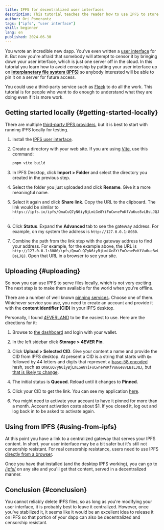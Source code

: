 ```yaml
---
title: IPFS for decentralized user interfaces
description: This tutorial teaches the reader how to use IPFS to store the user interface for a dapp. Although the application's data and business logic are decentralized, without a censorship resistant user interface users might lose access to it anyway.
author: Ori Pomerantz
tags: ["ipfs", "user interface"]
skill: beginner
lang: en
published: 2024-06-30
---
```


You wrote an incredible new dapp. You've even written a [user interface](/developers/tutorials/creating-a-wagmi-ui-for-your-contract/) for it. But now you're afraid that somebody will attempt to censor it by bringing down your user interface, which is just one server off in the cloud. In this tutorial you learn how to avoid censorship by putting your user interface up on **[interplanetary file system (IPFS)](https://ipfs.tech/developers/)** so anybody interested will be able to pin it on a server for future access.

You could use a third-party service such as [Fleek](https://docs.fleek.xyz/docs) to do all the work. This tutorial is for people who want to do enough to understand what they are doing even if it is more work.

## Getting started locally {#getting-started-locally}

There are multiple [third-party IPFS providers](https://docs.ipfs.tech/how-to/work-with-pinning-services/#use-a-third-party-pinning-service), but it is best to start with running IPFS locally for testing.

1. Install the [IPFS user interface](https://docs.ipfs.tech/install/ipfs-desktop/#install-instructions).

2. Create a directory with your web site. If you are using [Vite](https://vitejs.dev/), use this command:

   ```sh
   pnpm vite build
   ```

3. In IPFS Desktop, click **Import > Folder** and select the directory you created in the previous step.

4. Select the folder you just uploaded and click **Rename**. Give it a more meaningful name.

5. Select it again and click **Share link**. Copy the URL to the clipboard. The link would be similar to `https://ipfs.io/ipfs/QmaCuQ7yN6iyBjLmLGe8YiFuCwnePoKfVu6ue8vLBsLJQJ`.

6. Click **Status**. Expand the **Advanced** tab to see the gateway address. For example, on my system the address is `http://127.0.0.1:8080`.

7. Combine the path from the link step with the gateway address to find your address. For example, for the example above, the URL is `http://127.0.0.1:8080/ipfs/QmaCuQ7yN6iyBjLmLGe8YiFuCwnePoKfVu6ue8vLBsLJQJ`. Open that URL in a browser to see your site.

## Uploading {#uploading}

So now you can use IPFS to serve files locally, which is not very exciting. The next step is to make them available for the world when you're offline.

There are a number of well known [pinning services](https://docs.ipfs.tech/concepts/persistence/#pinning-services). Choose one of them. Whichever service you use, you need to create an account and provide it with the **content identifier (CID)** in your IPFS desktop.

Personally, I found [4EVERLAND](https://docs.4everland.org/storage/4ever-pin/guides) to be the easiest to use. Here are the directions for it:

1. Browse to [the dashboard](https://dashboard.4everland.org/overview) and login with your wallet.

2. In the left sidebar click **Storage > 4EVER Pin**.

3. Click **Upload > Selected CID**. Give your content a name and provide the CID from IPFS desktop. At present a CID is a string that starts with `Qm` followed by 44 letters and digits that represent a [base-58 encoded](https://medium.com/bootdotdev/base64-vs-base58-encoding-c25553ff4524) hash, such as `QmaCuQ7yN6iyBjLmLGe8YiFuCwnePoKfVu6ue8vLBsLJQJ`, but [that is likely to change](https://docs.ipfs.tech/concepts/content-addressing/#version-1-v1).

4. The initial status is **Queued**. Reload until it changes to **Pinned**.

5. Click your CID to get the link. You can see my application [here](https://bafybeifqka2odrne5b6l5guthqvbxu4pujko2i6rx2zslvr3qxs6u5o7im.ipfs.dweb.link/).

6. You might need to activate your account to have it pinned for more than a month. Account activation costs about $1. If you closed it, log out and log back in to be asked to activate again.

## Using from IPFS {#using-from-ipfs}

At this point you have a link to a centralized gateway that serves your IPFS content. In short, your user interface may be a bit safer but it's still not censorship resistant. For real censorship resistance, users need to use IPFS [directly from a browser](https://docs.ipfs.tech/install/ipfs-companion/#prerequisites).

Once you have that installed (and the desktop IPFS working), you can go to [/ipfs/<CID>](https://any.site/ipfs/bafybeifqka2odrne5b6l5guthqvbxu4pujko2i6rx2zslvr3qxs6u5o7im) on any site and you'll get that content, served in a decentralized manner.

## Conclusion {#conclusion}

You cannot reliably delete IPFS files, so as long as you're modifying your user interface, it is probably best to leave it centralized. However, once you've stabilized it, it seems like it would be an excellent idea to release it on IPFS so that portion of your dapp can also be decentralized and censorship resistant.